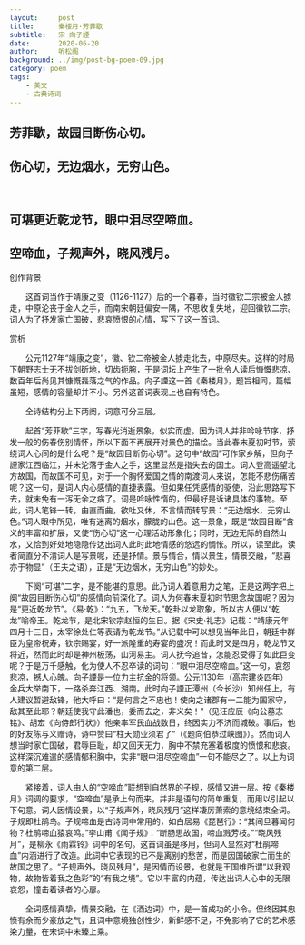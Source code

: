 ```yaml
---
layout:     post
title:      秦楼月·芳菲歇
subtitle:   宋 向子諲
date:       2020-06-20
author:     听松阁
background: ../img/post-bg-poem-09.jpg
category: poem
tags:
    - 美文
    - 古典诗词
---
```


## 芳菲歇，故园目断伤心切。
## 伤心切，无边烟水，无穷山色。
&nbsp;
## 可堪更近乾龙节，眼中泪尽空啼血。
## 空啼血，子规声外，晓风残月。



创作背景

　　这首词当作于靖康之变（1126-1127）后的一个暮春，当时徽钦二宗被金人掳走，中原沦丧于金人之手，而南宋朝廷偏安一隅，不思收复失地，迎回徽钦二宗。词人为了抒发家亡国破，悲哀愤恨的心情，写下了这一首词。 



赏析

　　公元1127年“靖康之变”，徽、钦二帝被金人掳走北去，中原尽失。这样的时局下朝野志士无不拔剑斫地，切齿扼腕，于是词坛上产生了一批令人读后慷慨悲凉、数百年后尚见其慷慨磊落之气的作品。向子諲这一首《秦楼月》，题旨相同，篇幅虽短，感情的容量却并不小。另外这首词表现上也自有特色。

　　全诗结构分上下两阕，词意可分三层。

　　起首“芳菲歇”三字，写春光消逝景象，似实而虚。因为词人并非吟咏节序，抒发一般的伤春伤别情怀，所以下面不再展开对景色的描绘。当此春末夏初时节，萦绕词人心间的是什么呢？是“故园目断伤心切”。这句中“故园”可作家乡解，但向子諲家江西临江，并未沦落于金人之手，这里显然是指失去的国土。词人登高遥望北方故国，而故国不可见，对于一个胸怀爱国之情的南渡词人来说，怎能不悲伤痛苦呢？这一句，是词人内心感情的直捷表露。但如果任凭感情的驱使，沿此思路写下去，就未免有一泻无余之病了。词是吟咏性惰的，但最好是诉诸具体的事物。至此，词人笔锋一转，由直而曲，欲吐又休，不言情而转写景：“无边烟水，无穷山色。”词人眼中所见，唯有迷离的烟水，朦胧的山色。这一景象，既是“故园目断”含义的丰富和扩展，又使“伤心切”这一心理活动形象化；同时，无边无际的自然山水，又恰到好处地隐隐传达出词人此时此地情感的悠远的惆怅。所以，读至此，读者简直分不清词人是写景呢，还是抒情。景与情合，情以景生，情景交融，“悲喜亦于物显”（王夫之语），正是“无边烟水，无穷山色”的妙处。

　　下阕“可堪”二字，是不能堪的意思。此乃词人着意用力之笔，正是这两字把上阕“故园目断伤心切”的感情向前深化了。词人为何春末夏初时节思念故国呢？因为是“更近乾龙节”。《易·乾》：“九五，飞龙天。”乾卦以龙取象，所以古人便以“乾龙”喻帝王。乾龙节，是北宋钦宗赵恒的生日。据《宋史·礼志》记载：“靖康元年四月十三日，太宰徐处仁等表请为乾龙节。”从记载中可以想见当年此日，朝廷中群臣为皇帝祝寿，钦宗赐宴，好一派隆重的寿宴的盛况！而此时又是四月，乾龙节又将近，然而此时却是神州板荡，山河易主。词人抚今追昔，怎能忍受得了如此巨变呢？于是万千感触，化为使人不忍卒读的词句：“眼中泪尽空啼血。”这一句，哀怨悲凉，撼人心魄。向子諲是一位力主抗金的将领。公元1130年（高宗建炎四年）金兵大举南下，一路杀奔江西、湖南。此时向子諲正潭州（今长沙）知州任上，有人建议暂避敌锋，他大呼曰：“是何言之不忠也！使向之诸郡有一二能为国家守，敌其至此耶？朝廷使我守此潘也，委而去之，非义矣！”（见汪应辰《向公墓志铭》、胡宏《向侍郎行状》）他亲率军民血战数日，终因实力不济而城破。事后，他的好友陈与义赠诗，诗中赞曰“柱天勋业须君了”（《题向伯恭过峡图》）。然而词人想当时家亡国破，君辱臣耻，却又回天无力，胸中不禁充塞着极度的愤恨和悲哀。这样深沉难遣的感情郁积胸中，实非“眼中泪尽空啼血”一句不能尽之了。以上为词意的第二层。

　　紧接着，词人由人的“空啼血”联想到自然界的子规，感情又进一层。按《秦楼月》词调的要求，“空啼血”是承上句而来，并非是语句的简单重复，而用以引起以下句意。词人因情设景，以“子规声外，晓风残月”这样凄厉萧索的意境结束全词。子规即杜鹃鸟。子规啼血是古诗词中常用的，如白居易《琵琶行》：“其间旦暮闻何物？杜鹃啼血猿哀鸣。”李山甫《闻子规》：“断肠思故国，啼血溅芳枝。”“晓风残月”，是柳永《雨霖铃》词中的名句。这首词虽是移用，但词人显然对“杜鹃啼血”内涵进行了改造。此词中它表现的已不是离别的愁苦，而是因国破家亡而生的故国之思了。“子规声外，晓风残月”，是因情而设景，也就是王国维所谓“以我观物，故物皆着我之色彩”的“有我之境”。它以丰富的内蕴，传达出词人心中的无限哀怨，撞击着读者的心扉。

　　全词感情真挚，情景交融，在《酒边词》中，是一首成功的小令。但终因其忠愤有余而少豪放之气，且词中意境独创性少，新鲜感不足，不免影响了它的艺术感染力量，在宋词中未臻上乘。

